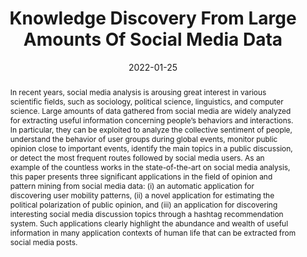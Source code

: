 ---
title: "Knowledge Discovery From Large Amounts Of Social Media Data"
date: 2022-01-25
publishDate: 2022-01-25
authors: ["Loris Belcastro", "Riccardo Cantini", "Fabrizio Marozzo"]
publication_types: ["2"]
abstract: "In recent years, social media analysis is arousing great interest in various scientific fields,
such as sociology, political science, linguistics, and computer science. Large amounts of data gathered
from social media are widely analyzed for extracting useful information concerning people’s
behaviors and interactions. In particular, they can be exploited to analyze the collective sentiment of
people, understand the behavior of user groups during global events, monitor public opinion close to
important events, identify the main topics in a public discussion, or detect the most frequent routes
followed by social media users. As an example of the countless works in the state-of-the-art on social
media analysis, this paper presents three significant applications in the field of opinion and pattern
mining from social media data: (i) an automatic application for discovering user mobility patterns,
(ii) a novel application for estimating the political polarization of public opinion, and (iii) an application
for discovering interesting social media discussion topics through a hashtag recommendation
system. Such applications clearly highlight the abundance and wealth of useful information in many
application contexts of human life that can be extracted from social media posts."
featured: true
publication: "*Applied Sciences, vol.12, no. 3, 2022*"
#url_pdf: "files/papers/journals/BDCC-bots.pdf"
#doi: "10.3390/bdcc6010003"


# Featured image
# To use, add an image named `featured.jpg/png` to your page's folder. 
image:
  caption: ""
  focal_point: ""
  preview_only: false


tags: ["Big Data", "Social Media Analysis"]

---
